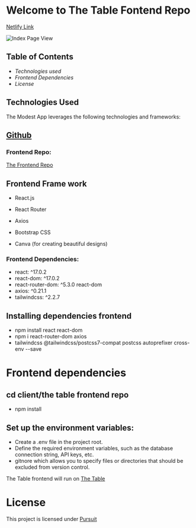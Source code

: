 # Welcome to The Table Fontend Repo 

[Netlify Link](https://super-sundae-459a13.netlify.app)

![Index Page View](./src/images/IndexScreenshot.png)
## Table of Contents
- _Technologies used_
- _Frontend Dependencies_
- _License_

##  Technologies Used
The Modest App leverages the following technologies and frameworks:

## [Github](https://github.com/)
### Frontend Repo:
[The Frontend Repo](https://github.com/pursuit-florence/Modesty-frontend.git)

## Frontend Frame work
- React.js
- React Router
- Axios


- Bootstrap CSS
- Canva (for creating beautiful designs)


### Frontend Dependencies: 
- react: ^17.0.2
- react-dom: ^17.0.2
- react-router-dom: ^5.3.0
react-dom
- axios: ^0.21.1
- tailwindcss: ^2.2.7



## Installing dependencies frontend
 - npm install react react-dom 
 - npm i react-router-dom axios  
 - tailwindcss @tailwindcss/postcss7-compat postcss autoprefixer cross-env --save

# Frontend dependencies 
 ## cd client/the table frontend repo  
 - npm install

 ## Set up the environment variables:

- Create a .env file in the project root.
- Define the required environment variables, such as the database connection string, API keys, etc.
- gitnore which allows you to specify files or directories that should be excluded from version control. 

The Table frontend will run on [The Table](http://localhost:3300)

# License
This project is licensed under [Pursuit](https://www.pursuit.org/)
